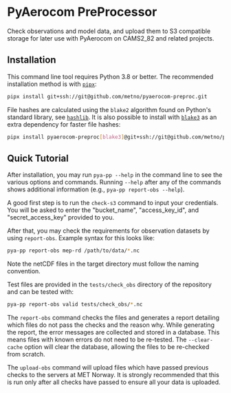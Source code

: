 # PyAerocom PreProcessor

Check observations and model data, and upload them to S3 compatible storage
for later use with PyAerocom on CAMS2_82 and related projects.

## Installation

This command line tool requires Python 3.8 or better.
The recommended installation method is with [`pipx`]:

``` bash
pipx install git+ssh://git@github.com/metno/pyaerocom-preproc.git
```

File hashes are calculated using the `blake2` algorithm found on Python's standard library, see [`hashlib`].
It is also possible to install with [`blake3`] as an extra dependency for faster file hashes:

``` bash
pipx install pyaerocom-preproc[blake3]@git+ssh://git@github.com/metno/pyaerocom-preproc.git
```

[`pipx`]:   https://pypa.github.io/pipx/
[`hashlib`]: https://docs.python.org/3/library/hashlib.html#blake2
[`blake3`]: https://github.com/oconnor663/blake3-py/

## Quick Tutorial

After installation, you may run `pya-pp --help` in the command line to see the various options and commands. Running `--help` after any of the commands shows additional information (e.g., `pya-pp report-obs --help`).

A good first step is to run the `check-s3` command to input your credentials. You will be asked to enter the "bucket_name", "access_key_id", and "secret_access_key" provided to you.

After that, you may check the requirements for observation datasets by using `report-obs`. Example syntax for this looks like:

``` bash
pya-pp report-obs mep-rd /path/to/data/*.nc
```

Note the netCDF files in the target directory must follow the naming convention.

Test files are provided in the `tests/check_obs` directory of the repository and can be tested with:

```bash
pya-pp report-obs valid tests/check_obs/*.nc
```

The `report-obs` command checks the files and generates a report detailing which files do not pass the checks and the reason why. While generating the report, the error messages are collected and stored in a database. This means files with known errors do not need to be re-tested.
The `--clear-cache` option will clear the database, allowing the files to be re-checked from scratch.

The `upload-obs` command will upload files which have passed previous checks to the servers at MET Norway. It is strongly recommended that this is run only after all checks have passed to ensure all your data is uploaded.
